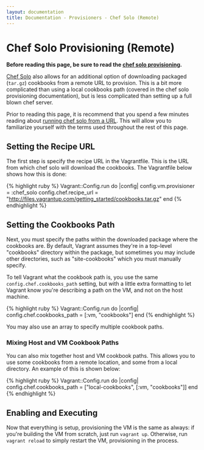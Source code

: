```yaml
---
layout: documentation
title: Documentation - Provisioners - Chef Solo (Remote)
---
```

# Chef Solo Provisioning (Remote)

**Before reading this page, be sure to read the [chef solo provisioning](/docs/provisioners/chef_solo.html).**

[Chef Solo](http://wiki.opscode.com/display/chef/Chef+Solo) also allows for an additional option
of downloading packaged (`tar.gz`) cookbooks from a remote URL to provision. This is a bit more
complicated than using a local cookbooks path (covered in the chef solo provisioning documentation),
but is less complicated than setting up a full blown chef server.

Prior to reading this page, it is recommend that you spend a few minutes reading about
[running chef solo from a URL](http://wiki.opscode.com/display/chef/Chef+Solo#ChefSolo-RunningfromaURL).
This will allow you to familiarize yourself with the terms used throughout the rest of
this page.

## Setting the Recipe URL

The first step is specify the recipe URL in the Vagrantfile. This is the URL from
which chef solo will download the cookbooks. The Vagrantfile below shows how this is
done:

{% highlight ruby %}
Vagrant::Config.run do |config|
  config.vm.provisioner = :chef_solo
  config.chef.recipe_url = "http://files.vagrantup.com/getting_started/cookbooks.tar.gz"
end
{% endhighlight %}

## Setting the Cookbooks Path

Next, you must specify the paths within the downloaded package where the cookbooks
are. By default, Vagrant assumes they're in a top-level "cookbooks" directory within
the package, but sometimes you may include other directories, such as "site-cookbooks"
which you must manually specify.

To tell Vagrant what the cookbook path is, you use the same `config.chef.cookbooks_path`
setting, but with a little extra formatting to let Vagrant know you're describing a
path on the VM, and not on the host machine.

{% highlight ruby %}
Vagrant::Config.run do |config|
  config.chef.cookbooks_path = [:vm, "cookbooks"]
end
{% endhighlight %}

You may also use an array to specify multiple cookbook paths.

<div class="info">
  <h3>Mixing Host and VM Cookbook Paths</h3>
  <p>
    You can also mix together host and VM cookbook paths. This allows
    you to use some cookbooks from a remote location, and some from a
    local directory. An example of this is shown below:

{% highlight ruby %}
Vagrant::Config.run do |config|
  config.chef.cookbooks_path = ["local-cookbooks", [:vm, "cookbooks"]]
end
{% endhighlight %}
  </p>
</div>

## Enabling and Executing

Now that everything is setup, provisioning the VM is the same as always: if you're
building the VM from scratch, just run `vagrant up`. Otherwise, run `vagrant reload`
to simply restart the VM, provisioning in the process.
